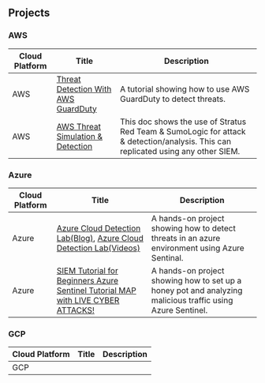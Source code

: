## Projects

### AWS

| Cloud Platform | Title                                                                                                                                                          | Description                                                                                                                       |
| -------------- | -------------------------------------------------------------------------------------------------------------------------------------------------------------- | --------------------------------------------------------------------------------------------------------------------------------- |
| AWS            | [Threat Detection With AWS GuardDuty](https://www.youtube.com/watch?v=lLgqP4cbdWg&t=127s)                                                                      | A tutorial showing how to use AWS GuardDuty to detect threats.                                                                    |
| AWS            | [AWS Threat Simulation & Detection](https://github.com/sbasu7241/AWS-Threat-Simulation-and-Detection/blob/main/aws.credential-access.ec2-get-password-data.md) | This doc shows the use of Stratus Red Team & SumoLogic for attack & detection/analysis. This can replicated using any other SIEM. |

### Azure

| Cloud Platform | Title                                                                                                                                                                                                        | Description                                                                                                |
| -------------- | ------------------------------------------------------------------------------------------------------------------------------------------------------------------------------------------------------------ | ---------------------------------------------------------------------------------------------------------- |
| Azure          | [Azure Cloud Detection Lab(Blog)](https://cyberwoxacademy.com/azure-cloud-detection-lab-project/), [Azure Cloud Detection Lab(Videos)](https://youtube.com/playlist?list=PLBNtagSCmDWw27ccfeWeiaMcpNIxpGHy4) | A hands-on project showing how to detect threats in an azure environment using Azure Sentinal.             |
| Azure          | [SIEM Tutorial for Beginners Azure Sentinel Tutorial MAP with LIVE CYBER ATTACKS!](https://youtu.be/RoZeVbbZ0o0)                                                                                             | A hands-on project showing how to set up a honey pot and analyzing malicious traffic using Azure Sentinel. |

### GCP

| Cloud Platform | Title | Description |
| -------------- | ----- | ----------- |
| GCP            |       |             |
